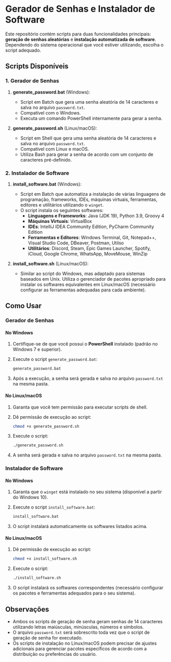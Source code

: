 
# Gerador de Senhas e Instalador de Software

Este repositório contém scripts para duas funcionalidades principais: **geração de senhas aleatórias** e **instalação automatizada de software**. Dependendo do sistema operacional que você estiver utilizando, escolha o script adequado.

## Scripts Disponíveis

### 1. **Gerador de Senhas**

1. **generate_password.bat** (Windows):
   - Script em Batch que gera uma senha aleatória de 14 caracteres e salva no arquivo `password.txt`.
   - Compatível com o Windows.
   - Executa um comando PowerShell internamente para gerar a senha.
   
2. **generate_password.sh** (Linux/macOS):
   - Script em Shell que gera uma senha aleatória de 14 caracteres e salva no arquivo `password.txt`.
   - Compatível com Linux e macOS.
   - Utiliza Bash para gerar a senha de acordo com um conjunto de caracteres pré-definido.

### 2. **Instalador de Software**

1. **install_software.bat** (Windows):
   - Script em Batch que automatiza a instalação de várias linguagens de programação, frameworks, IDEs, máquinas virtuais, ferramentas, editores e utilitários utilizando o `winget`.
   - O script instala os seguintes softwares:
     - **Linguagens e Frameworks**: Java (JDK 19), Python 3.9, Groovy 4
     - **Máquinas Virtuais**: VirtualBox
     - **IDEs**: IntelliJ IDEA Community Edition, PyCharm Community Edition
     - **Ferramentas e Editores**: Windows Terminal, Git, Notepad++, Visual Studio Code, DBeaver, Postman, Utilso
     - **Utilitários**: Discord, Steam, Epic Games Launcher, Spotify, iCloud, Google Chrome, WhatsApp, MoveMouse, WinZip
   
2. **install_software.sh** (Linux/macOS):
   - Similar ao script do Windows, mas adaptado para sistemas baseados em Unix. Utiliza o gerenciador de pacotes apropriado para instalar os softwares equivalentes em Linux/macOS (necessário configurar as ferramentas adequadas para cada ambiente).

## Como Usar

### Gerador de Senhas

#### No Windows

1. Certifique-se de que você possui o **PowerShell** instalado (padrão no Windows 7 e superior).
2. Execute o script `generate_password.bat`:

   ```bash
   generate_password.bat
   ```

3. Após a execução, a senha será gerada e salva no arquivo `password.txt` na mesma pasta.

#### No Linux/macOS

1. Garanta que você tem permissão para executar scripts de shell.
2. Dê permissão de execução ao script:

   ```bash
   chmod +x generate_password.sh
   ```

3. Execute o script:

   ```bash
   ./generate_password.sh
   ```

4. A senha será gerada e salva no arquivo `password.txt` na mesma pasta.

### Instalador de Software

#### No Windows

1. Garanta que o `winget` está instalado no seu sistema (disponível a partir do Windows 10).
2. Execute o script `install_software.bat`:

   ```bash
   install_software.bat
   ```

3. O script instalará automaticamente os softwares listados acima.

#### No Linux/macOS

1. Dê permissão de execução ao script:

   ```bash
   chmod +x install_software.sh
   ```

2. Execute o script:

   ```bash
   ./install_software.sh
   ```

3. O script instalará os softwares correspondentes (necessário configurar os pacotes e ferramentas adequados para o seu sistema).

## Observações

- Ambos os scripts de geração de senha geram senhas de 14 caracteres utilizando letras maiúsculas, minúsculas, números e símbolos.
- O arquivo `password.txt` será sobrescrito toda vez que o script de geração de senha for executado.
- Os scripts de instalação no Linux/macOS podem precisar de ajustes adicionais para gerenciar pacotes específicos de acordo com a distribuição ou preferências do usuário.

